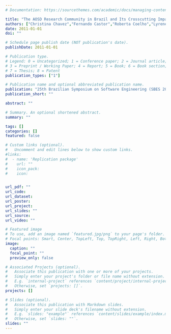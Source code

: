 ```yaml
---
# Documentation: https://sourcethemes.com/academic/docs/managing-content/

title: "The AOSD Research Community in Brazil and Its Crosscutting Impact"
authors: ["Christina Chavez","Fernando Castor","Roberta Coelho","Lyrene Fernandes","Vander Alves","Nabor Mendonça","Eduardo Figueiredo","Valter Camargo","Paulo Pires","Thaís Batista","Nélio Cacho","Uirá Kulesza","Arndt Staa","Júlio Leite","Fabio Silveira","Otávio Lemos","Rosangela Penteado","Flavia Delicato","Rosana Braga","Marco Valente","Ricardo Ramos","Rodrigo Almeida","Sérgio Soares","Fernanda Alencar","Jaelson Castro","Paulo Borba","Carlos Lucena","Paulo Masiero","Claudio Santanna","Eduardo Piveta","Fabiano Ferrari"]
date: 2011-01-01
doi: ""

# Schedule page publish date (NOT publication's date).
publishDate: 2011-01-01

# Publication type.
# Legend: 0 = Uncategorized; 1 = Conference paper; 2 = Journal article;
# 3 = Preprint / Working Paper; 4 = Report; 5 = Book; 6 = Book section;
# 7 = Thesis; 8 = Patent
publication_types: ["1"]

# Publication name and optional abbreviated publication name.
publication: "25th Brazilian Symposium on Software Engineering (SBES 2011)"
publication_short: ""

abstract: ""

# Summary. An optional shortened abstract.
summary: ""

tags: []
categories: []
featured: false

# Custom links (optional).
#   Uncomment and edit lines below to show custom links.
#links:
#  - name: 'Replication package'
#    url: ""
#    icon_pack: 
#    icon: 


url_pdf: ""
url_code:
url_dataset:
url_poster:
url_project:
url_slides: ""
url_source:
url_video: ""

# Featured image
# To use, add an image named `featured.jpg/png` to your page's folder. 
# Focal points: Smart, Center, TopLeft, Top, TopRight, Left, Right, BottomLeft, Bottom, BottomRight.
image:
  caption: ""
  focal_point: ""
  preview_only: false

# Associated Projects (optional).
#   Associate this publication with one or more of your projects.
#   Simply enter your project's folder or file name without extension.
#   E.g. `internal-project` references `content/project/internal-project/index.md`.
#   Otherwise, set `projects: []`.
projects: []

# Slides (optional).
#   Associate this publication with Markdown slides.
#   Simply enter your slide deck's filename without extension.
#   E.g. `slides: "example"` references `content/slides/example/index.md`.
#   Otherwise, set `slides: ""`.
slides: ""
---
```

